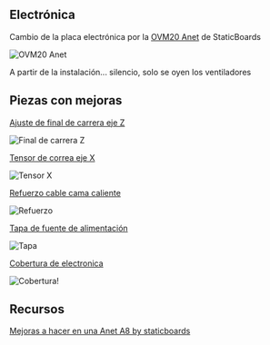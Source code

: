 ## Electrónica

Cambio de la placa electrónica por la [OVM20 Anet](https://www.staticboards.es/productos/ovm20anet/) de StaticBoards

![OVM20 Anet](https://www.staticboards.es/wp-content/uploads/2018/09/ovm20-anet.jpg)

A partir de la instalación... silencio, solo se oyen los ventiladores

## Piezas con mejoras


[Ajuste de final de carrera eje Z](https://www.thingiverse.com/thing:1776429)

![Final de carrera Z](https://cdn.thingiverse.com/renders/b3/79/fd/65/17/a9a2d2e47269f46c897dea8c2e931d5d_preview_featured.JPG)

[Tensor de correa eje X](https://www.thingiverse.com/thing:1683070)

![Tensor X](https://cdn.thingiverse.com/renders/df/80/d6/49/3b/cb0efeb22f62f361ee293bb113f6ef3d_preview_featured.jpg)

[Refuerzo cable cama caliente](https://www.thingiverse.com/thing:2438246)

![Refuerzo](https://cdn.thingiverse.com/renders/34/a9/b0/90/8c/77d25cac43e8b682f4cf678ec8953ace_preview_featured.JPG)

[Tapa de fuente de alimentación](https://www.thingiverse.com/thing:2320216)

![Tapa](https://cdn.thingiverse.com/renders/18/e0/ad/10/8a/124c111cbaf0cf8fe139de02e7255ffe_preview_featured.jpg)

[Cobertura de electronica](https://www.thingiverse.com/thing:1803120)

![Cobertura](https://cdn.thingiverse.com/renders/75/6c/a4/31/27/860ebd522c319e721c779b8323a768ea_preview_featured.jpg)!

## Recursos

[Mejoras a hacer en una Anet A8 by staticboards](https://www.staticboards.es/blog/mejoras-anet-a8/)
